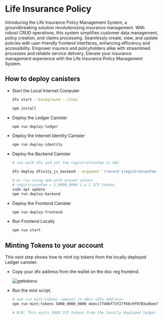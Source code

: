 # Life Insurance Policy 

Introducing the Life Insurance Policy Management System, a groundbreaking solution revolutionizing insurance management. With robust CRUD operations, this system simplifies customer data management, policy creation, and claims processing. Seamlessly create, view, and update policies with user-friendly frontend interfaces, enhancing efficiency and accessibility. Empower insurers and policyholders alike with streamlined processes and reliable service delivery. Elevate your insurance management experience with the Life Insurance Policy Management System.


## How to deploy canisters

- Start the Local Internet Computer

    ```bash
    dfx start --background --clean
    ```

    ```bash
    npm install
    ```

- Deploy the Ledger Canister

    ```bash
    npm run deploy-ledger
    ```

- Deploy the Internet Identity Canister

    ```bash
    npm run deploy-identity
    ```

- Deploy the Backend Canister

    ```bash
	# run with dfx and set the registrationFee in e8s

	dfx deploy dfinity_js_backend --argument '(record {registrationFee <amount in e8s> })'

	# or run using npm with preset values
	# registraionFee = 2_0000_0000 i.e 2 ICP tokens
	sudo apt update
    npm run deploy-backend

    ```

- Deploy the Frontend Canister

    ```bash
    npm run deploy-frontend
    ```

- Run Frontend Locally

    ```bash
    npm run start
    ```

## Minting Tokens to your account

This next step shows how to mint icp tokens from the locally deployed Ledger canister.

- Copy your dfx address from the wallet on the doc reg frontend.

    ![gettokens](./img/mint.png)

- Run the mint script.

    ```bash
    # npm run mint:tokens <amount in e8s> <dfx address>
   npm run mint:tokens 5000_0000_0000 4eecc7740bf73f27f68c9f9703adbee7dc41dd1e1a5e316bbff039806550bd79

	# N/B: This mints 5000 ICP tokens from the locally deployed ledger to the address.
    ```
